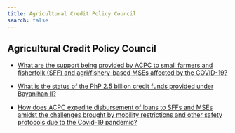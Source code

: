 ```yaml
---
title: Agricultural Credit Policy Council
search: false
---
```


## Agricultural Credit Policy Council


 - [What are the support being provided by ACPC to small farmers and fisherfolk (SFF) and agri/fishery-based MSEs affected by the COVID-19?](/fy-2022-plan-and-budget/agricultural-credit-policy-council/what-are-the-support-being-provided-by-acpc-to-small-farmers-and-fisherfolk-(sff)-and-agrifishery-ba)
    
 - [What is the status of the PhP 2.5 billion credit funds provided under Bayanihan II?](/fy-2022-plan-and-budget/agricultural-credit-policy-council/what-is-the-status-of-the-php-2.5-billion-credit-funds-provided-under-bayanihan-ii)
    
 - [How does ACPC expedite disbursement of loans to SFFs and MSEs amidst the challenges brought by mobility restrictions and other safety protocols due to the Covid-19 pandemic?](/fy-2022-plan-and-budget/agricultural-credit-policy-council/how-does-acpc-expedite-disbursement-of-loans-to-sffs-and-mses-amidst-the-challenges-brought-by-mobil)
    
